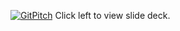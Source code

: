 [![GitPitch](https://gitpitch.com/assets/badge.svg)](https://gitpitch.com/wafiqsyed/in-60-seconds/) 
Click left to view slide deck.
